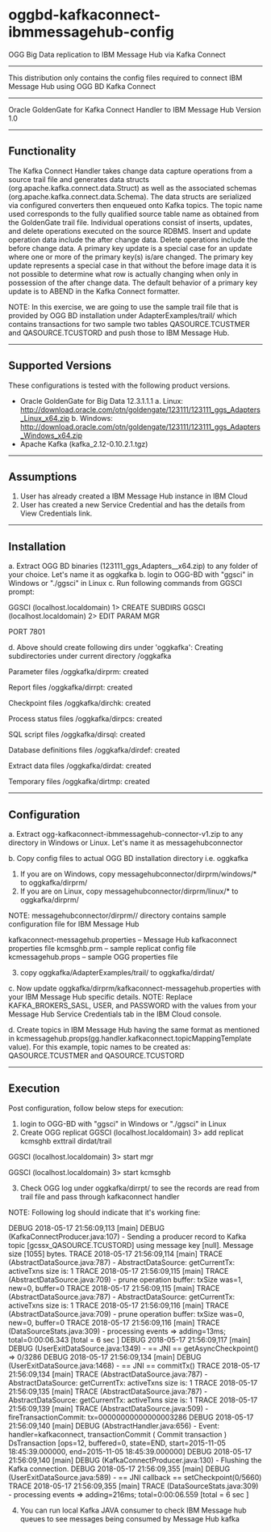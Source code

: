 # oggbd-kafkaconnect-ibmmessagehub-config
OGG Big Data replication to IBM Message Hub via Kafka Connect

***************************************************************************************************************
This distribution only contains the config files required to connect IBM Message Hub using OGG BD Kafka Connect
***************************************************************************************************************

Oracle GoldenGate for Kafka Connect Handler to IBM Message Hub
Version 1.0

-------------
Functionality
-------------

The Kafka Connect Handler takes change data capture operations from a source trail file and generates data structs (org.apache.kafka.connect.data.Struct) as well as the associated schemas (org.apache.kafka.connect.data.Schema). The data structs are serialized via configured converters then enqueued onto Kafka topics. The topic name used corresponds to the fully qualified source table name as obtained from the GoldenGate trail file. Individual operations consist of inserts, updates, and delete operations executed on the source RDBMS. Insert and update operation data include the after change data. Delete operations include the before change data. A primary key update is a special case for an update where one or more of the primary key(s) is/are changed. The primary key update represents a special case in that without the before image data it is not possible to determine what row is actually changing when only in possession of the after change data. The default behavior of a primary key update is to ABEND in the Kafka Connect formatter. 

NOTE: In this exercise, we are going to use the sample trail file that is provided by OGG BD installation under AdapterExamples/trail/ which contains transactions for two sample two tables QASOURCE.TCUSTMER and QASOURCE.TCUSTORD and push those to IBM Message Hub.

------------------
Supported Versions
------------------

These configurations is tested with the following product versions.

- Oracle GoldenGate for Big Data 12.3.1.1.1
a. Linux: http://download.oracle.com/otn/goldengate/123111/123111_ggs_Adapters_Linux_x64.zip
b. Windows: http://download.oracle.com/otn/goldengate/123111/123111_ggs_Adapters_Windows_x64.zip
- Apache Kafka (kafka_2.12-0.10.2.1.tgz)

------------------
Assumptions
------------------

1. User has already created a IBM Message Hub instance  in IBM Cloud
2. User has created a new Service Credential and has the details from View Credentials link.

------------
Installation
------------

a. Extract OGG BD binaries (123111_ggs_Adapters_<OS Type>_x64.zip) to any folder of your choice. Let's name it as oggkafka
b. login to OGG-BD with "ggsci" in Windows or "./ggsci" in Linux
c. Run following commands from GGSCI prompt:

GGSCI (localhost.localdomain) 1> CREATE SUBDIRS
GGSCI (localhost.localdomain) 2> EDIT PARAM MGR

PORT 7801

d. Above should create following dirs under 'oggkafka':
Creating subdirectories under current directory <path>/oggkafka

Parameter files                <path>/oggkafka/dirprm: created

Report files                   <path>/oggkafka/dirrpt: created

Checkpoint files               <path>/oggkafka/dirchk: created

Process status files           <path>/oggkafka/dirpcs: created

SQL script files               <path>/oggkafka/dirsql: created

Database definitions files     <path>/oggkafka/dirdef: created

Extract data files             <path>/oggkafka/dirdat: created

Temporary files                <path>/oggkafka/dirtmp: created


--------------
Configuration
--------------

a. Extract ogg-kafkaconnect-ibmmessagehub-connector-v1.zip to any directory in Windows or Linux. Let's name it as messagehubconnector

b. Copy config files to actual OGG BD installation directory i.e. oggkafka

1. If you are on Windows, copy messagehubconnector/dirprm/windows/* to oggkafka/dirprm/
2. If you are on Linux, copy messagehubconnector/dirprm/linux/* to oggkafka/dirprm/

NOTE: 
messagehubconnector/dirprm/<OS TYPE>/ directory contains sample configuration file for IBM Message Hub

kafkaconnect-messagehub.properties – Message Hub kafkaconnect properties file
kcmsghb.prm – sample replicat config file
kcmessagehub.props – sample OGG properties file

3. copy oggkafka/AdapterExamples/trail/ to oggkafka/dirdat/

c. Now update oggkafka/dirprm/kafkaconnect-messagehub.properties with your IBM Message Hub specific details.
NOTE: Replace KAFKA_BROKERS_SASL, USER, and PASSWORD with the values from your Message Hub Service Credentials tab in the IBM Cloud console.

d. Create topics in IBM Message Hub having the same format as mentioned in kcmessagehub.props(gg.handler.kafkaconnect.topicMappingTemplate value).
For this example, topic names to be created as: QASOURCE.TCUSTMER and QASOURCE.TCUSTORD


------------
Execution
-------------

Post configuration, follow below steps for execution:
1. login to OGG-BD with "ggsci" in Windows or "./ggsci" in Linux
2. Create OGG replicat
GGSCI (localhost.localdomain) 3> add replicat kcmsghb exttrail dirdat/trail

GGSCI (localhost.localdomain) 3> start mgr

GGSCI (localhost.localdomain) 3> start kcmsghb

3. Check OGG log under oggkafka/dirrpt/ to see the records are read from trail file and pass through kafkaconnect handler

NOTE: Following log should indicate that it's working fine:

DEBUG 2018-05-17 21:56:09,113 [main] DEBUG (KafkaConnectProducer.java:107) - Sending a producer record to Kafka topic [gcssx_QASOURCE.TCUSTORD] using message key [null].  Message size [1055] bytes.
TRACE 2018-05-17 21:56:09,114 [main] TRACE (AbstractDataSource.java:787) - AbstractDataSource: getCurrentTx: activeTxns size is: 1
TRACE 2018-05-17 21:56:09,115 [main] TRACE (AbstractDataSource.java:709) - prune operation buffer: txSize was=1, new=0, buffer=0
TRACE 2018-05-17 21:56:09,115 [main] TRACE (AbstractDataSource.java:787) - AbstractDataSource: getCurrentTx: activeTxns size is: 1
TRACE 2018-05-17 21:56:09,116 [main] TRACE (AbstractDataSource.java:709) - prune operation buffer: txSize was=0, new=0, buffer=0
TRACE 2018-05-17 21:56:09,116 [main] TRACE (DataSourceStats.java:309) - processing events => adding=13ms; total=0:00:06.343 [total = 6 sec ]
DEBUG 2018-05-17 21:56:09,117 [main] DEBUG (UserExitDataSource.java:1349) - == JNI == getAsyncCheckpoint() => 0/3286
DEBUG 2018-05-17 21:56:09,134 [main] DEBUG (UserExitDataSource.java:1468) - == JNI == commitTx()
TRACE 2018-05-17 21:56:09,134 [main] TRACE (AbstractDataSource.java:787) - AbstractDataSource: getCurrentTx: activeTxns size is: 1
TRACE 2018-05-17 21:56:09,135 [main] TRACE (AbstractDataSource.java:787) - AbstractDataSource: getCurrentTx: activeTxns size is: 1
TRACE 2018-05-17 21:56:09,139 [main] TRACE (AbstractDataSource.java:509) - fireTransactionCommit: tx=00000000000000003286
DEBUG 2018-05-17 21:56:09,140 [main] DEBUG (AbstractHandler.java:656) - Event: handler=kafkaconnect, transactionCommit ( Commit transaction ) DsTransaction [ops=12, buffered=0, state=END, start=2015-11-05 18:45:39.000000, end=2015-11-05 18:45:39.000000]
DEBUG 2018-05-17 21:56:09,140 [main] DEBUG (KafkaConnectProducer.java:130) - Flushing the Kafka connection.
DEBUG 2018-05-17 21:56:09,355 [main] DEBUG (UserExitDataSource.java:589) - == JNI callback == setCheckpoint(0/5660)
TRACE 2018-05-17 21:56:09,355 [main] TRACE (DataSourceStats.java:309) - processing events => adding=216ms; total=0:00:06.559 [total = 6 sec ]

4. You can run local Kafka JAVA consumer to check IBM Message hub queues to see messages being consumed by Message Hub kafka
